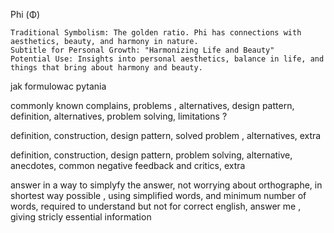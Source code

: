 Phi (Φ)

    Traditional Symbolism: The golden ratio. Phi has connections with aesthetics, beauty, and harmony in nature.
    Subtitle for Personal Growth: "Harmonizing Life and Beauty"
    Potential Use: Insights into personal aesthetics, balance in life, and things that bring about harmony and beauty.

jak formulowac pytania 

commonly known complains, problems , alternatives, design pattern, definition, alternatives, problem solving, limitations ? 

>>>>>>>>>>>>>>>>>>>>>>>>>>>>>
definition, construction, design pattern, solved problem , alternatives, extra

>>>>>>>>>>>>>>>>>>>>>>>>>>>>>

definition, construction, design pattern, problem solving, alternative, anecdotes, common negative feedback and critics, extra

>>>>>>>>>>>>>>>>>>>>>>>>>>>>>>          
answer in a way to simplyfy the answer, not worrying about orthographe, in shortest way possible , using simplified words, and minimum number of words, required to understand but not for correct english, answer me , giving stricly essential information






